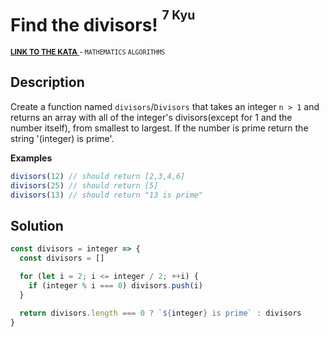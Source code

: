 <h1>Find the divisors! <sup><sup>7 Kyu</sup></sup></h1>

<sup>
  <a href="https://www.codewars.com/kata/544aed4c4a30184e960010f4">
    <strong>LINK TO THE KATA</strong>
  </a> - <code>MATHEMATICS</code> <code>ALGORITHMS</code>
</sup>

## Description

Create a function named `divisors`/`Divisors` that takes an integer `n > 1` and returns an array with all of the integer's divisors(except for 1 and the number itself), from smallest to largest. If the number is prime return the string '(integer) is prime'.

**Examples**

```javascript
divisors(12) // should return [2,3,4,6]
divisors(25) // should return [5]
divisors(13) // should return "13 is prime"
```

## Solution

```javascript
const divisors = integer => {
  const divisors = []

  for (let i = 2; i <= integer / 2; ++i) {
    if (integer % i === 0) divisors.push(i)
  }

  return divisors.length === 0 ? `${integer} is prime` : divisors
}
```
